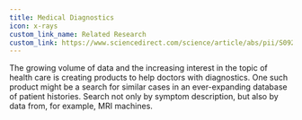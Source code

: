 ```yaml
---
title: Medical Diagnostics
icon: x-rays
custom_link_name: Related Research
custom_link: https://www.sciencedirect.com/science/article/abs/pii/S0925231217308445
---
```


The growing volume of data and the increasing interest in the topic of health care is creating products to help doctors with diagnostics.
One such product might be a search for similar cases in an ever-expanding database of patient histories.
Search not only by symptom description, but also by data from, for example, MRI machines.